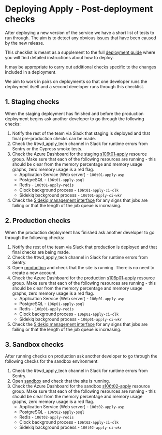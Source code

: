 # Deploying Apply - Post-deployment checks

After deploying a new version of the service we have a short list of
tests to run through. The aim is to detect any obvious issues that have
been caused by the new release.

This checklist is meant as a supplement to the full [deployment guide](deployment.md)
where you will find detailed instructions about how to deploy.

It may be appropriate to carry out additional checks specific to the
changes included in a deployment.

We aim to work in pairs on deployments so that one developer runs the
deployment itself and a second developer runs through this checklist.

## 1. Staging checks

When the staging deployment has finished and before the production
deployment begins ask another developer to go through the following
checks:

1. Notify the rest of the team via Slack that staging is deployed and
   that final pre-production checks can be made.
1. Check the #twd_apply_tech channel in Slack for runtime errors from
   Sentry or the Cypress smoke tests.
1. Check the Azure Dashboard for the staging
   [s106t01-apply](https://portal.azure.com/#@platform.education.gov.uk/dashboard/arm/subscriptions/c426dea0-793c-4ab6-9dbc-b45dbdd9ef24/resourceGroups/s106t01-apply/providers/Microsoft.Portal/dashboards/s106t01-apply-dashboard) resource
   group. Make sure that each of the following resources are running -
   this should be clear from the memory percentage and memory usage
   graphs, zero memory usage is a red flag.
     - Application Service (Web server) - `106t01-apply-asp`
     - PostgreSQL - `106t01-apply-psql`
     - Redis - `106t01-apply-redis`
     - Clock background process - `106t01-apply-ci-clk`
     - Sidekiq background process - `106t01-apply-ci-wkr`
1. Check the [Sidekiq management
   interface](https://staging.apply-for-teacher-training.education.gov.uk/support/sidekiq)
   for any signs that jobs are failing or that the length of the job
   queue is increasing.

## 2. Production checks

When the production deployment has finished ask another developer to go
through the following checks:

1. Notify the rest of the team via Slack that production is deployed and
   that final checks are being made.
2. Check the #twd_apply_tech channel in Slack for runtime errors from
   Sentry.
3. Open
   [production](https://www.apply-for-teacher-training.education.gov.uk/candidate)
   and check that the site is running. There is no need to create a new
   account.
4. Check the Azure Dashboard for the production [s106p01-apply](https://portal.azure.com/#@9c7d9dd3-840c-4b3f-818e-552865082e16/dashboard/arm/subscriptions/67722207-6a10-4c7d-b4bc-c72caa76ef12/resourcegroups/s106p01-apply/providers/microsoft.portal/dashboards/s106p01-apply-dashboard) resource
   group. Make sure that each of the following resources are running -
   this should be clear from the memory percentage and memory usage
   graphs, zero memory usage is a red flag.
     - Application Service (Web server) - `106p01-apply-asp`
     - PostgreSQL - `106p01-apply-psql`
     - Redis - `106p01-apply-redis`
     - Clock background process - `106p01-apply-ci-clk`
     - Sidekiq background process - `106p01-apply-ci-wkr`
5. Check the [Sidekiq management
   interface](https://www.apply-for-teacher-training.education.gov.uk/support/sidekiq)
   for any signs that jobs are failing or that the length of the job
   queue is increasing.

## 3. Sandbox checks

After running checks on production ask another developer to go
through the following checks for the sandbox environment:

1. Check the #twd_apply_tech channel in Slack for runtime errors from Sentry.
2. Open
   [sandbox](https://sandbox.apply-for-teacher-training.education.gov.uk/candidate)
   and check that the site is running.
3. Check the Azure Dashboard for the sandbox
   [s106t02-apply](https://portal.azure.com/#@platform.education.gov.uk/dashboard/arm/subscriptions/c426dea0-793c-4ab6-9dbc-b45dbdd9ef24/resourcegroups/s106t02-apply/providers/microsoft.portal/dashboards/s106t02-apply-dashboard) resource
   group. Make sure that each of the following resources are running -
   this should be clear from the memory percentage and memory usage
   graphs, zero memory usage is a red flag.
     - Application Service (Web server) - `106t02-apply-asp`
     - PostgreSQL - `106t02-apply-psql`
     - Redis - `106t02-apply-redis`
     - Clock background process - `106t02-apply-ci-clk`
     - Sidekiq background process - `106t02-apply-ci-wkr`
